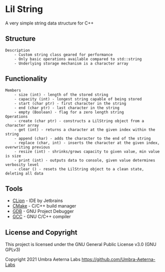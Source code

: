 # Lil String

A very simple string data structure for C++

## Structure

```
Description
    - Custom string class geared for performance
    - Only basic operations available compared to std::string
    - Underlying storage mechanism is a character array
```

## Functionality

```
Members
    - size (int) - length of the stored string
    - capacity (int) - longest string capable of being stored
    - start (char ptr) - first character in the string
    - end (char ptr) - last character in the string
    - empty (Boolean) - flag for a zero length string
Operations
    - create (char ptr) - constructs a LilString object from a character array
    - get (int) - returns a character at the given index within the string
    - append (char) - adds the character to the end of the string
    - replace (char, int) - inserts the character at the given index, overwriting previous
    - resize (int) - shrinks/grows capacity to given value, min value is size
    - print (int) - outputs data to console, given value determines verbosity level
    - clear () - resets the LilString object to a clean state, deleting all data
```

## Tools

* [CLion](https://www.jetbrains.com/clion/documentation/) -  IDE by Jetbrains
* [CMake](https://cmake.org/documentation/) - C/C++ build manager
* [GDB](https://www.gnu.org/software/gdb/documentation/) - GNU Project Debugger
* [GCC](https://gcc.gnu.org/onlinedocs/) - GNU C/C++ compiler

## License and Copyright

This project is licensed under the GNU General Public License v3.0 (GNU GPLv3)

Copyright 2021 Umbra Aeterna Labs <https://github.com/Umbra-Aeterna-Labs>
